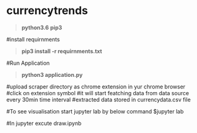 # currencytrends
> **python3.6**
> **pip3**

#install requirnments
> **pip3 install -r requirnments.txt**

#Run Application
> **python3 application.py**

#upload scraper directory as chrome extension in yur chrome browser
#click on extension symbol 
#it will start featching data from data source every 30min time interval
#extracted data stored in currencydata.csv file



#To see visualisation
	start jupyter lab by below command
		$jupyter lab

#In jupyter excute draw.ipynb

